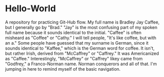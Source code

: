 # Hello-World
A repository for practicing Git-Hub flow.
My full name is Bradley Jay Caffee, but I generally go by "Brad." "Jay" is the most confusing part of my spoken full name because it sounds identical to the initial. "Caffee" is often misheard as "Coffee" or "Cathy." I will tell people, "It's like coffee, but with an a." Some people have guessed that my surname is German, since it sounds identical to "Kaffee," which is the German word for coffee. It isn't, but rather Irish, derived from "McCaffrey" or "Caffrey." It was Americanized as "Caffee." Interestingly, "McCaffrey" or "Caffrey" likey came from "Godfrey," a Franco-Norman name. Norman conquerors and all of that. 
I'm jumping in here to remind myself of the basic navigation.
